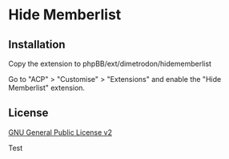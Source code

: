 # Hide Memberlist

## Installation

Copy the extension to phpBB/ext/dimetrodon/hidememberlist

Go to "ACP" > "Customise" > "Extensions" and enable the "Hide Memberlist" extension.

## License

[GNU General Public License v2](license.txt)

Test
